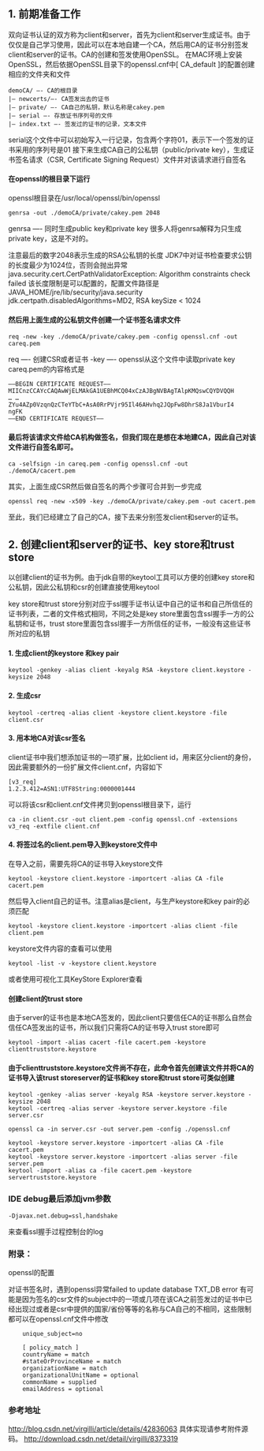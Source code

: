 ## 1. 前期准备工作

双向证书认证的双方称为client和server，首先为client和server生成证书。由于仅仅是自己学习使用，因此可以在本地自建一个CA，然后用CA的证书分别签发client和server的证书。CA的创建和签发使用OpenSSL。 
在MAC环境上安装OpenSSL，然后依据OpenSSL目录下的openssl.cnf中[ CA_default ]的配置创建相应的文件夹和文件

~~~~~
demoCA/ —- CA的根目录   
|– newcerts/—- CA签发出去的证书   
|– private/ —- CA自己的私钥，默认名称是cakey.pem   
|– serial —- 存放证书序列号的文件   
|– index.txt —- 签发过的证书的记录，文本文件 
~~~~~

serial这个文件中可以初始写入一行记录，包含两个字符01，表示下一个签发的证书采用的序列号是01 
接下来生成CA自己的公私钥（public/private key），生成证书签名请求（CSR, Certificate Signing Request）文件并对该请求进行自签名 

#### 在openssl的根目录下运行 
openssl根目录在/usr/local/openssl/bin/openssl
~~~~~
genrsa -out ./demoCA/private/cakey.pem 2048 
~~~~~
genrsa —- 同时生成public key和private key 
很多人将genrsa解释为只生成private key，这是不对的。

注意最后的数字2048表示生成的RSA公私钥的长度
JDK7中对证书检查要求公钥的长度最少为1024位，否则会抛出异常 
java.security.cert.CertPathValidatorException: Algorithm constraints check failed 
该长度限制是可以配置的，配置文件路径是JAVA_HOME/jre/lib/security/java.security 
jdk.certpath.disabledAlgorithms=MD2, RSA keySize < 1024 

#### 然后用上面生成的公私钥文件创建一个证书签名请求文件 

~~~~~
req -new -key ./demoCA/private/cakey.pem -config openssl.cnf -out careq.pem 
~~~~~

req —- 创建CSR或者证书 
-key —- openssl从这个文件中读取private key 
careq.pem的内容格式是 
~~~~~
—–BEGIN CERTIFICATE REQUEST—–   
MIICnzCCAYcCAQAwWjELMAkGA1UEBhMCQ04xCzAJBgNVBAgTAlpKMQswCQYDVQQH   
… …   
ZYu4AZp0VzqnQzCTeYTbC+AsA0RrPVjr95Il46AHvhq2JQpFw8DhrS8Ja1VburI4   
ngFK   
—–END CERTIFICATE REQUEST—–  
~~~~~

#### 最后将该请求文件给CA机构做签名，但我们现在是想在本地建CA，因此自己对该文件进行自签名即可。 

~~~~~
ca -selfsign -in careq.pem -config openssl.cnf -out ./demoCA/cacert.pem
~~~~~

其实，上面生成CSR然后做自签名的两个步骤可合并到一步完成 

~~~~~
openssl req -new -x509 -key ./demoCA/private/cakey.pem -out cacert.pem  
~~~~~

至此，我们已经建立了自己的CA，接下去来分别签发client和server的证书。

## 2. 创建client和server的证书、key store和trust store

以创建client的证书为例。由于jdk自带的keytool工具可以方便的创建key store和公私钥，因此公私钥和csr的创建直接使用keytool 

key store和trust store分别对应于ssl握手证书认证中自己的证书和自己所信任的证书列表，二者的文件格式相同，不同之处是key store里面包含ssl握手一方的公私钥和证书，trust store里面包含ssl握手一方所信任的证书，一般没有这些证书所对应的私钥

#### 1. 生成client的keystore 和key pair 
~~~~~
keytool -genkey -alias client -keyalg RSA -keystore client.keystore -keysize 2048 
~~~~~

#### 2. 生成csr 
~~~~~
keytool -certreq -alias client -keystore client.keystore -file client.csr 
~~~~~

#### 3. 用本地CA对该csr签名 

client证书中我们想添加证书的一项扩展，比如client id，用来区分client的身份，因此需要额外的一份扩展文件client.cnf，内容如下
~~~~~
[v3_req]   
1.2.3.412=ASN1:UTF8String:0000001444  
~~~~~

可以将该csr和client.cnf文件拷贝到openssl根目录下，运行 

~~~~~
ca -in client.csr -out client.pem -config openssl.cnf -extensions v3_req -extfile client.cnf  
~~~~~

#### 4. 将签过名的client.pem导入到keystore文件中 
在导入之前，需要先将CA的证书导入keystore文件 

~~~~~
keytool -keystore client.keystore -importcert -alias CA -file cacert.pem
~~~~~

然后导入client自己的证书。注意alias是client，与生产keystore和key pair的必须匹配 

~~~~~
keytool -keystore client.keystore -importcert -alias client -file client.pem 
~~~~~

keystore文件内容的查看可以使用 
~~~~~
keytool -list -v -keystore client.keystore 
~~~~~
或者使用可视化工具KeyStore Explorer查看

#### 创建client的trust store 

由于server的证书也是本地CA签发的，因此client只要信任CA的证书那么自然会信任CA签发出的证书，所以我们只需将CA的证书导入trust store即可 
~~~~~
keytool -import -alias cacert -file cacert.pem -keystore clienttruststore.keystore
~~~~~

#### 由于clienttruststore.keystore文件尚不存在，此命令首先创建该文件并将CA的证书导入该trust storeserver的证书和key store和trust store可类似创建 
~~~~~
keytool -genkey -alias server -keyalg RSA -keystore server.keystore -keysize 2048   
keytool -certreq -alias server -keystore server.keystore -file server.csr  
  
openssl ca -in server.csr -out server.pem -config ./openssl.cnf  
  
keytool -keystore server.keystore -importcert -alias CA -file cacert.pem   
keytool -keystore server.keystore -importcert -alias server -file server.pem   
keytool -import -alias ca -file cacert.pem -keystore servertruststore.keystore  
~~~~~

### IDE debug最后添加jvm参数 
~~~~~
-Djavax.net.debug=ssl,handshake
~~~~~
来查看ssl握手过程控制台的log

### 附录： 
openssl的配置 

对证书签名时，遇到openssl异常failed to update database TXT_DB error 有可能是因为签名的csr文件的subject中的一项或几项在该CA之前签发过的证书中已经出现过或者是csr中提供的国家/省份等等的名称与CA自己的不相同，这些限制都可以在openssl.cnf文件中修改 
~~~~~  
    unique_subject=no
    
    [ policy_match ] 
    countryName = match 
    #stateOrProvinceName = match 
    organizationName = match 
    organizationalUnitName = optional 
    commonName = supplied 
    emailAddress = optional
~~~~~

### 参考地址

http://blog.csdn.net/virgilli/article/details/42836063
具体实现请参考附件源码。
http://download.csdn.net/detail/virgilli/8373319
